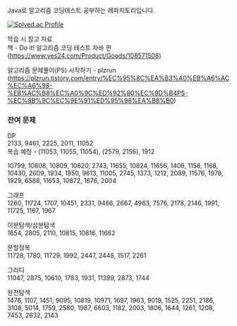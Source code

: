 Java로 알고리즘 코딩테스트 공부하는 레파지토리입니다.

[![Solved.ac Profile](http://mazassumnida.wtf/api/v2/generate_badge?boj=ygk1995)](https://solved.ac/ygk1995)


학습 시 참고 자료  
책 - Do it! 알고리즘 코딩 테스트 자바 편(https://www.yes24.com/Product/Goods/108571508)

알고리즘 문제풀이(PS) 시작하기 - plzrun
(https://plzrun.tistory.com/entry/%EC%95%8C%EA%B3%A0%EB%A6%AC%EC%A6%98-%EB%AC%B8%EC%A0%9C%ED%92%80%EC%9D%B4PS-%EC%8B%9C%EC%9E%91%ED%95%98%EA%B8%B0)

### 잔여 문제 

DP  
2133, 9461, 2225, 2011, 11052  
복습 예정 - (11053, 11055, 11054), (2579, 2156), 1912

10799, 10808, 10809, 10820, 2743, 11655, 10824, 11656, 1406, 1158, 1168, 10430, 2609, 1934, 1850, 9613, 11005, 2745, 1373, 1212, 2089, 11576, 1978, 1929, 6588, 11653, 10872, 1676, 2004

그래프  
1260, 11724, 1707, 10451, 2331, 9466, 2667, 4963, 7576, 2178, 2146, 1991, 11725, 1167, 1967

이분탐색/삼분탐색  
1654, 2805, 2110, 10815, 10816, 11662

분할정복  
11728, 1780, 11729, 1992, 2447, 2448, 1517, 2261

그리디  
11047, 2875, 10610, 1783, 1931, 11399, 2873, 1744

완전탐색  
1476, 1107, 1451, 9095, 10819, 10971, 1697, 1963, 9019, 1525, 2251, 2186, 3108, 5014, 1759, 2580, 1987, 6603, 1182, 2003, 1806, 1644, 1261, 1208, 7453, 2632, 2143
